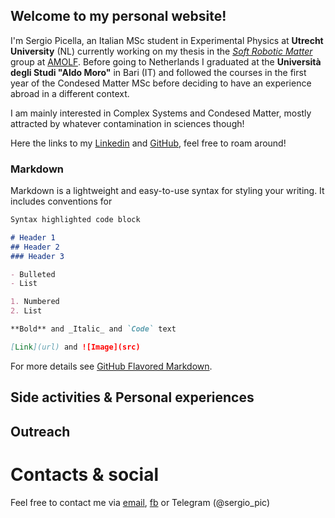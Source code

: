 ## Welcome to my personal website!

I'm Sergio Picella, an Italian MSc student in Experimental Physics at **Utrecht University** (NL) currently working on my thesis in the *[Soft Robotic Matter](http://www.overvelde.com/)* group at [AMOLF](https://amolf.nl/). Before going to Netherlands I graduated at the **Università degli Studi "Aldo Moro"** in Bari (IT) and followed the courses in the first year of the Condesed Matter MSc before deciding to have an experience abroad in a different context.

I am mainly interested in Complex Systems and Condesed Matter, mostly attracted by whatever contamination in sciences though!

Here the links to my [Linkedin](https://www.linkedin.com/in/sergio-picella-26793a17a/) and [GitHub](https://github.com/spicella), feel free to roam around!


### Markdown

Markdown is a lightweight and easy-to-use syntax for styling your writing. It includes conventions for

```markdown
Syntax highlighted code block

# Header 1
## Header 2
### Header 3

- Bulleted
- List

1. Numbered
2. List

**Bold** and _Italic_ and `Code` text

[Link](url) and ![Image](src)
```

For more details see [GitHub Flavored Markdown](https://guides.github.com/features/mastering-markdown/).
## Side activities & Personal experiences

## Outreach

# Contacts & social

Feel free to contact me via [email](mailto:sergiopicella@gmail.com?subject=CiaoSergio!%20[GitHub]), [fb](https://www.facebook.com/sergio.picella) or Telegram (@sergio_pic)
